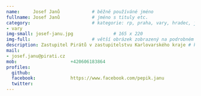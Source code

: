 ```yaml
---
name:     Josef Janů      		# běžně používáné jméno
fullname: Josef Janů  			# jméno s tituly etc.
category:                 		# kategorie: rp, praha, vary, hradec, jmk, senat
- vary
img-small: josef-janu.jpg               # 165 x 220
img-full:                 		# větší obrázek zobrazený na podrobném profilu
description: Zastupitel Pirátů v zastupitelstvu Karlovarského kraje # kratký popis, max 160 znaků
mail:
- josef.janu@pirati.cz
mob:					+420606183864
profiles:
  github:
  facebook:				https://www.facebook.com/pepik.janu
  twitter:
---
```

